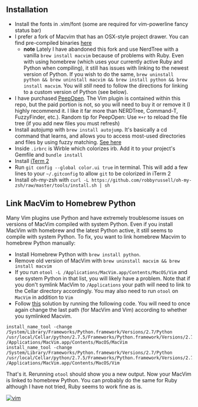 ## Installation

* Install the fonts in .vim/font (some are required for vim-powerline fancy status bar)
* I prefer a fork of Macvim that has an OSX-style project drawer. You can find pre-compiled binaries [here](http://pineapple.io/resources/add-file-browser-to-macvim)
    * **note** Lately I have abandoned this fork and use NerdTree with a vanilla `brew install macvim` because of problems with Ruby. Even with using homebrew (which uses your currently active Ruby and Python when compiling), it still has issues with linking to the newest version of Python. If you wish to do the same, `brew uninstall python && brew uninstall macvim && brew install python && brew install macvim`. You will *still* need to follow the directions for linking to a custom version of Python (see below).
* I have purchased [PeepOpen](http://pineapple.io/resources/peepopen-command-t-like-file-navigation). The Vim plugin is contained within this repo, but the paid portion is not, so you will need to buy it or remove it (I highly recommend it. I like it far more than NERDTree, Command-T, FuzzyFinder, etc.). Random tip for PeepOpen: Use `⌘+r` to reload the file tree (if you add new files you must refresh) 
* Install autojump with `brew install autojump`. It's basically a cd command that learns, and allows you to access most-used directories and files by using fuzzy matching. [See here](https://github.com/joelthelion/autojump)
* Inside `.irbrc` is Wirble which colorizes irb. Add it to your project's Gemfile and `bundle install`
* Install [iTerm 2](http://www.iterm2.com/)
* Run `git config --global color.ui true` in terminal. This will add a few lines to your `~/.gitconfig` to allow `git` to be colorized in iTerm 2
* Install oh-my-zsh with `curl -L https://github.com/robbyrussell/oh-my-zsh/raw/master/tools/install.sh | sh`
 
## Link MacVim to Homebrew Python

Many Vim plugins use Python and have extremely troublesome issues on versions of MacVim compiled with system Python. Even if you install MacVim with homebrew and the latest Python active, it still seems to compile with system Python. To fix, you want to link homebrew Macvim to homebrew Python manually:

* Install Homebrew Python with `brew install python`.
* Remove old version of MacVim with `brew uninstall macvim && brew install macvim`
* If you run `otool -L /Applications/MacVim.app/Contents/MacOS/Vim` and see system Python in that list, you will likely have a problem. Note that if you don't symlink MacVim to `/Applications` your path will need to link to the Cellar directory accordingly. You may also need to run `otool` on `MacVim` in addition to `Vim`
* Follow [this](https://github.com/Valloric/YouCompleteMe/issues/241#issuecomment-16466715) solution by running the following code. You will need to once again change the last path (for MacVim and Vim) according to whether you symlinked Macvim.

```
install_name_tool -change /System/Library/Frameworks/Python.framework/Versions/2.7/Python /usr/local/Cellar/python/2.7.5/Frameworks/Python.framework/Versions/2.7/Python /Applications/MacVim.app/Contents/MacOS/MacVim
install_name_tool -change /System/Library/Frameworks/Python.framework/Versions/2.7/Python /usr/local/Cellar/python/2.7.5/Frameworks/Python.framework/Versions/2.7/Python /Applications/MacVim.app/Contents/MacOS/Vim
```

That's it. Rerunning `otool` should show you a new output. Now your MacVim is linked to homebrew Python. You can probably do the same for Ruby although I have not tried, Ruby seems to work fine as is.

[![vim](https://raw.github.com/9mm/dotfiles/master/.vim/screenshot.png)](https://raw.github.com/9mm/dotfiles/master/.vim/screenshot.png)
